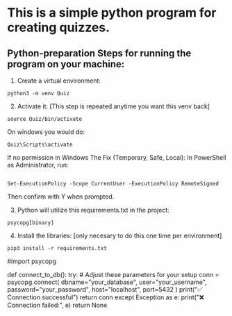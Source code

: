 # This is a simple python program for creating quizzes.


## Python-preparation Steps for running the program on your machine:


1. Create a virtual environment:

```
python3 -m venv Quiz
```

2. Activate it:  [This step is repeated anytime you want this venv back]

```
source Quiz/bin/activate
```

On windows you would do:

```
Quiz\Scripts\activate
```
If no permission in Windows
 The Fix (Temporary, Safe, Local):
In PowerShell as Administrator, run:
```

Set-ExecutionPolicy -Scope CurrentUser -ExecutionPolicy RemoteSigned
```
Then confirm with Y when prompted.



3. Python will utilize this requirements.txt in the project:

```
psycopg[binary]

```

4. Install the libraries: [only necesary to do this one time per environment]

```
pip3 install -r requirements.txt
```

#import psycopg

def connect_to_db():
    try:
        # Adjust these parameters for your setup
        conn = psycopg.connect(
            dbname="your_database",
            user="your_username",
            password="your_password",
            host="localhost",
            port=5432
        )
        print("✅ Connection successful")
        return conn
    except Exception as e:
        print("❌ Connection failed:", e)
        return None
